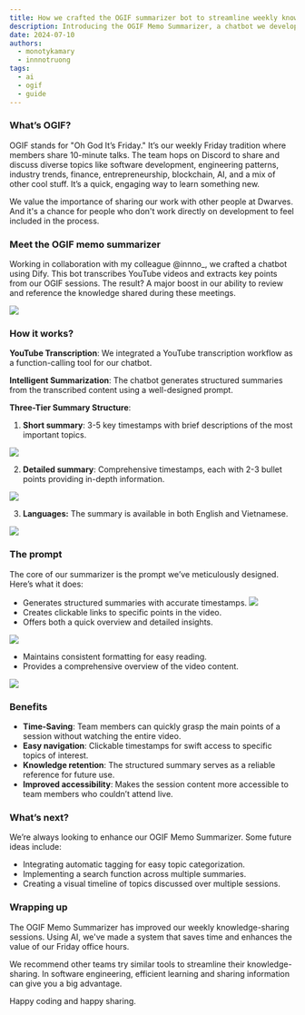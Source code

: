 ```yaml
---
title: How we crafted the OGIF summarizer bot to streamline weekly knowledge-sharing
description: Introducing the OGIF Memo Summarizer, a chatbot we developed using Dify in collaboration with @innno_. This tool transcribes YouTube videos and extracts key points from our Oh God It’s Friday (OGIF) sessions. By providing both short and detailed summaries in English and Vietnamese, it significantly enhances our ability to review and reference the diverse knowledge shared every Friday.
date: 2024-07-10
authors:
  - monotykamary
  - innnotruong
tags:
  - ai
  - ogif
  - guide
---
```


### What’s OGIF?

OGIF stands for "Oh God It’s Friday." It’s our weekly Friday tradition where members share 10-minute talks. The team hops on Discord to share and discuss diverse topics like software development, engineering patterns, industry trends, finance, entrepreneurship, blockchain, AI, and a mix of other cool stuff. It’s a quick, engaging way to learn something new.

We value the importance of sharing our work with other people at Dwarves. And it's a chance for people who don't work directly on development to feel included in the process.

### Meet the OGIF memo summarizer

Working in collaboration with my colleague @innno\_, we crafted a chatbot using Dify. This bot transcribes YouTube videos and extracts key points from our OGIF sessions. The result? A major boost in our ability to review and reference the knowledge shared during these meetings.

![](assets/how-we-crafted-the-ogif-summarizer-bot-to-streamline-weekly-knowledge-sharing_crafting-ogif-summarize-bot-7.webp)

### How it works?

**YouTube Transcription**: We integrated a YouTube transcription workflow as a function-calling tool for our chatbot.

**Intelligent Summarization**: The chatbot generates structured summaries from the transcribed content using a well-designed prompt.

**Three-Tier Summary Structure**:

1. **Short summary**: 3-5 key timestamps with brief descriptions of the most important topics.

![](assets/how-we-crafted-the-ogif-summarizer-bot-to-streamline-weekly-knowledge-sharing_crafting-ogif-summarize-bot-1.webp)

2. **Detailed summary**: Comprehensive timestamps, each with 2-3 bullet points providing in-depth information.

![](assets/how-we-crafted-the-ogif-summarizer-bot-to-streamline-weekly-knowledge-sharing_crafting-ogif-summarize-bot-2.webp)

3. **Languages:** The summary is available in both English and Vietnamese.

![](assets/how-we-crafted-the-ogif-summarizer-bot-to-streamline-weekly-knowledge-sharing_crafting-ogif-summarize-bot-3.webp)

### The prompt

The core of our summarizer is the prompt we’ve meticulously designed. Here’s what it does:

- Generates structured summaries with accurate timestamps.
  ![](assets/how-we-crafted-the-ogif-summarizer-bot-to-streamline-weekly-knowledge-sharing_crafting-ogif-summarize-bot-4.webp)
- Creates clickable links to specific points in the video.
- Offers both a quick overview and detailed insights.

![](assets/how-we-crafted-the-ogif-summarizer-bot-to-streamline-weekly-knowledge-sharing_crafting-ogif-summarize-bot-5.webp)

- Maintains consistent formatting for easy reading.
- Provides a comprehensive overview of the video content.

![](assets/how-we-crafted-the-ogif-summarizer-bot-to-streamline-weekly-knowledge-sharing_crafting-ogif-summarize-bot-6.webp)

### Benefits

- **Time-Saving**: Team members can quickly grasp the main points of a session without watching the entire video.
- **Easy navigation**: Clickable timestamps for swift access to specific topics of interest.
- **Knowledge retention**: The structured summary serves as a reliable reference for future use.
- **Improved accessibility**: Makes the session content more accessible to team members who couldn’t attend live.

### What’s next?

We’re always looking to enhance our OGIF Memo Summarizer. Some future ideas include:

- Integrating automatic tagging for easy topic categorization.
- Implementing a search function across multiple summaries.
- Creating a visual timeline of topics discussed over multiple sessions.

### Wrapping up

The OGIF Memo Summarizer has improved our weekly knowledge-sharing sessions. Using AI, we've made a system that saves time and enhances the value of our Friday office hours.

We recommend other teams try similar tools to streamline their knowledge-sharing. In software engineering, efficient learning and sharing information can give you a big advantage.

Happy coding and happy sharing.
